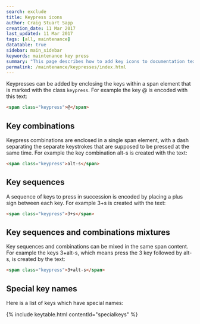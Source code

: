 ```yaml
---
search: exclude
title: Keypress icons
author: Craig Stuart Sapp
creation_date: 11 Mar 2017
last_updated: 11 Mar 2017
tags: [all, maintenance]
datatable: true
sidebar: main_sidebar
keywords: maintenance key press
summary: "This page describes how to add key icons to documentation text."
permalink: /maintenance/keypresses/index.html
---
```


Keypresses can be added by enclosing the keys within a span element that is
marked with the class `keypress`.  For example the key <span class="keypress">@</span>
is encoded with this text:

```html
<span class="keypress">@</span>
```

## Key combinations ##

Keypress combinations are enclosed in a single span element, with a dash separating
the separate keystrokes that are supposed to be pressed at the same time.  For example
the key combination <span class="keypress">alt-s</span> is created with the text:

```html
<span class="keypress">alt-s</span>
```

## Key sequences ##

A sequence of keys to press in succession is encoded by placing a plus sign between
each key.  For example <span class="keypress">3+s</span> is created with the text:

```html
<span class="keypress">3+s</span>
```

## Key sequences and combinations mixtures ##

Key sequences and combinations can be mixed in the same span content.  For example
the keys <span class="keypress">3+alt-s</span>, which means press the
<span class="keypress">3</span> key followed by <span class="keypress">alt-s</span>,
is created by the text:

```html
<span class="keypress">3+alt-s</span>
```

## Special key names ##

Here is a list of keys which have special names:

{% include keytable.html
	contentId="specialkeys"
%}

<script type="text/json" id="specialkeys">
{
	"tableColumns":
	[
		{ "data": "key",  "title": "Key" },
		{ "data": "text", "title": "Text"}
	],

	"categoryList":
	[
		{
			"categoryName": "special keys",
			"keylist": 
			[

				{
					"key": "<span class='keypress'>command</span>",
					"text": "<code>&lt;span class='keypress'&gt;command&lt;span&gt;</code>"
				},

				{
					"key": "<span class='keypress'>control</span>",
					"text": "<code>&lt;span class='keypress'&gt;control&lt;span&gt;</code>"
				},

				{
					"key": "<span class='keypress'>alt</span>",
					"text": "<code>&lt;span class='keypress'&gt;alt&lt;span&gt;</code>"
				},

				{
					"key": "<span class='keypress'>shift</span>",
					"text": "<code>&lt;span class='keypress'&gt;shift&lt;span&gt;</code>"
				},

				{
					"key": "<span class='keypress'>hash</span>",
					"text": "<code>&lt;span class='keypress'&gt;hash&lt;span&gt;</code>"
				},

				{
					"key": "<span class='keypress'>at</span>",
					"text": "<code>&lt;span class='keypress'&gt;at&lt;span&gt;</code>"
				},

				{
					"key": "<span class='keypress'>minus</span>",
					"text": "<code>&lt;span class='keypress'&gt;minus&lt;span&gt;</code>"
				},
			
				{
					"key": "<span class='keypress'>plus</span>",
					"text": "<code>&lt;span class='keypress'&gt;plus&lt;span&gt;</code>"
				},
			
				{
					"key": "<span class='keypress'>escape</span>",
					"text": "<code>&lt;span class='keypress'&gt;escape&lt;span&gt;</code>"
				},
			
				{
					"key": "<span class='keypress'>space</span>",
					"text": "<code>&lt;span class='keypress'&gt;space&lt;span&gt;</code>"
				},
			
				{
					"key": "<span class='keypress'>up</span>",
					"text": "<code>&lt;span class='keypress'&gt;up&lt;span&gt;</code>"
				},
			
				{
					"key": "<span class='keypress'>down</span>",
					"text": "<code>&lt;span class='keypress'&gt;down&lt;span&gt;</code>"
				},
			
				{
					"key": "<span class='keypress'>left</span>",
					"text": "<code>&lt;span class='keypress'&gt;left&lt;span&gt;</code>"
				},
			
				{
					"key": "<span class='keypress'>right</span>",
					"text": "<code>&lt;span class='keypress'&gt;right&lt;span&gt;</code>"
				}
			]
		}
	]
}
</script>
















